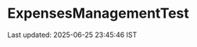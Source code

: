 # ExpensesManagementTest















































Last updated: 2025-06-25 23:45:46 IST
